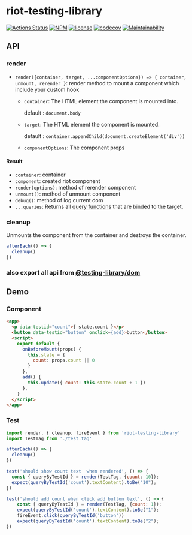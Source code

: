 # riot-testing-library


[![Actions Status](https://github.com/ariesjia/riot-testing-library/workflows/Node%20CI/badge.svg)](https://github.com/ariesjia/riot-testing-library/actions)
[![NPM](https://img.shields.io/npm/v/riot-testing-library.svg)](https://www.npmjs.com/package/riot-testing-library)
[![license](https://badgen.net/badge/license/MIT/blue)](https://github.com/ariesjia/riot-testing-library/blob/master/LICENSE)
[![codecov](https://codecov.io/gh/ariesjia/riot-testing-library/branch/master/graph/badge.svg)](https://codecov.io/gh/ariesjia/riot-testing-library)
[![Maintainability](https://api.codeclimate.com/v1/badges/d58d5b16adaf9a87c8df/maintainability)](https://codeclimate.com/github/ariesjia/riot-testing-library/maintainability)

## API
### render
* `render({container, target, ...componentOptions}) => { container, unmount, rerender }`: render method to mount a component which include your custom hook

  * `container`:  The HTML element the component is mounted into. 
     
     default : `document.body`
  * `target`: The HTML element the component is mounted. 
     
     default : `container.appendChild(document.createElement('div'))`
  * `componentOptions`: The component props


#### Result
* `container`: container
* `component`: created riot component
* `render(options)`: method of rerender component
* `unmount()`: method of unmount component
* `debug()`: method of log current dom
* `...queries`: Returns all [query functions](https://testing-library.com/docs/dom-testing-library/api-queries) that are binded to the target.

### cleanup
Unmounts the component from the container and destroys the container.

```javascript
afterEach(() => {
  cleanup()
})
```

### also export all api from [@testing-library/dom](https://testing-library.com/docs/dom-testing-library/intro)

## Demo

### Component
```html
<app>
  <p data-testid="count">{ state.count }</p>
  <button data-testid="button" onclick={add}>button</button>
  <script>
    export default {
      onBeforeMount(props) {
        this.state = {
          count: props.count || 0
        }
      },
      add() {
        this.update({ count: this.state.count + 1 })
      },
    }
  </script>
</app>
```

### Test
```javascript
import render, { cleanup, fireEvent } from 'riot-testing-library'
import TestTag from './test.tag'

afterEach(() => {
  cleanup()
})

test('should show count text  when rendered', () => {
  const { queryByTestId } = render(TestTag, {count: 10});
  expect(queryByTestId('count').textContent).toBe("10");
})

test('should add count when click add button text', () => {
    const { queryByTestId } = render(TestTag, {count: 1});
    expect(queryByTestId('count').textContent).toBe("1");
    fireEvent.click(queryByTestId('button'))
    expect(queryByTestId('count').textContent).toBe("2");
})
```
